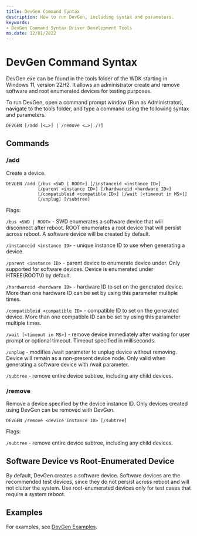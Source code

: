 ```yaml
---
title: DevGen Command Syntax
description: How to run DevGen, including syntax and parameters. 
keywords:
- DevGen Command Syntax Driver Development Tools
ms.date: 12/01/2022
---
```


# DevGen Command Syntax

DevGen.exe can be found in the tools folder of the WDK starting in Windows 11, version 22H2. It allows an administrator create and remove software and root enumerated devices for testing purposes.

To run DevGen, open a command prompt window (Run as Administrator), navigate to the tools folder, and type a command using the following syntax and parameters.

```syntax
DEVGEN [/add [<…>] | /remove <…>| /?]
```

## Commands

### /add

Create a device.

```syntax
DEVGEN /add [/bus <SWD | ROOT>] [/instanceid <instance ID>] 
            [/parent <instance ID>] [/hardwareid <hardware ID>] 
            [/compatibleid <compatible ID>] [/wait [<timeout in MS>]] 
            [/unplug] [/subtree]
```

Flags:

`/bus <SWD | ROOT>` - SWD enumerates a software device that will disconnect after reboot. ROOT enumerates a root device that will persist across reboot. A software device will be created by default.

`/instanceid <instance ID>` - unique instance ID to use when generating a device.

`/parent <instance ID>` - parent device to enumerate device under. Only supported for software devices. Device is enumerated under HTREE\ROOT\0 by default.

`/hardwareid <hardware ID>` - hardware ID to set on the generated device. More than one hardware ID can be set by using this parameter multiple times.

`/compatibleid <compatible ID>` - compatible ID to set on the generated device. More than one compatible ID can be set by using this parameter multiple times.

`/wait [<timeout in MS>]` - remove device immediately after waiting for user prompt or optional timeout. Timeout specified in milliseconds.

`/unplug` - modifies /wait parameter to unplug device without removing. Device will remain as a non-present device node. Only valid when generating a software device with /wait parameter.

`/subtree` - remove entire device subtree, including any child devices.

### /remove

Remove a device specified by the device instance ID. Only devices created using DevGen can be removed with DevGen.

```syntax
DEVGEN /remove <device instance ID> [/subtree]
```

Flags:

`/subtree` - remove entire device subtree, including any child devices.

## Software Device vs Root-Enumerated Device

By default, DevGen creates a software device. Software devices are the recommended test devices, since they do not persist across reboot and will not clutter the system. Use root-enumerated devices only for test cases that require a system reboot.

## Examples

For examples, see [DevGen Examples](devgen-examples.md).